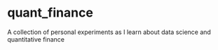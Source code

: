 # quant_finance
A collection of personal experiments as I learn about data science and quantitative finance
